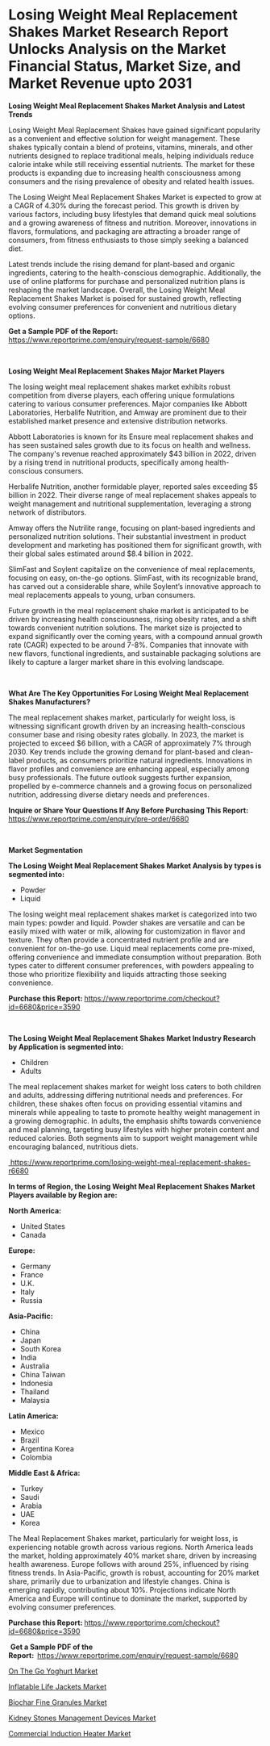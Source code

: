 <p><h1>Losing Weight Meal Replacement Shakes Market Research Report Unlocks Analysis on the Market Financial Status, Market Size, and Market Revenue upto 2031</h1></p><p><strong>Losing Weight Meal Replacement Shakes Market Analysis and Latest Trends</strong></p>
<p><p>Losing Weight Meal Replacement Shakes have gained significant popularity as a convenient and effective solution for weight management. These shakes typically contain a blend of proteins, vitamins, minerals, and other nutrients designed to replace traditional meals, helping individuals reduce calorie intake while still receiving essential nutrients. The market for these products is expanding due to increasing health consciousness among consumers and the rising prevalence of obesity and related health issues.</p><p>The Losing Weight Meal Replacement Shakes Market is expected to grow at a CAGR of 4.30% during the forecast period. This growth is driven by various factors, including busy lifestyles that demand quick meal solutions and a growing awareness of fitness and nutrition. Moreover, innovations in flavors, formulations, and packaging are attracting a broader range of consumers, from fitness enthusiasts to those simply seeking a balanced diet. </p><p>Latest trends include the rising demand for plant-based and organic ingredients, catering to the health-conscious demographic. Additionally, the use of online platforms for purchase and personalized nutrition plans is reshaping the market landscape. Overall, the Losing Weight Meal Replacement Shakes Market is poised for sustained growth, reflecting evolving consumer preferences for convenient and nutritious dietary options.</p></p>
<p><strong>Get a Sample PDF of the Report:&nbsp;</strong> <a href="https://www.reportprime.com/enquiry/request-sample/6680">https://www.reportprime.com/enquiry/request-sample/6680</a></p>
<p>&nbsp;</p>
<p><strong>Losing Weight Meal Replacement Shakes Major Market Players</strong></p>
<p><p>The losing weight meal replacement shakes market exhibits robust competition from diverse players, each offering unique formulations catering to various consumer preferences. Major companies like Abbott Laboratories, Herbalife Nutrition, and Amway are prominent due to their established market presence and extensive distribution networks.</p><p>Abbott Laboratories is known for its Ensure meal replacement shakes and has seen sustained sales growth due to its focus on health and wellness. The company's revenue reached approximately $43 billion in 2022, driven by a rising trend in nutritional products, specifically among health-conscious consumers.</p><p>Herbalife Nutrition, another formidable player, reported sales exceeding $5 billion in 2022. Their diverse range of meal replacement shakes appeals to weight management and nutritional supplementation, leveraging a strong network of distributors.</p><p>Amway offers the Nutrilite range, focusing on plant-based ingredients and personalized nutrition solutions. Their substantial investment in product development and marketing has positioned them for significant growth, with their global sales estimated around $8.4 billion in 2022.</p><p>SlimFast and Soylent capitalize on the convenience of meal replacements, focusing on easy, on-the-go options. SlimFast, with its recognizable brand, has carved out a considerable share, while Soylent’s innovative approach to meal replacements appeals to young, urban consumers.</p><p>Future growth in the meal replacement shake market is anticipated to be driven by increasing health consciousness, rising obesity rates, and a shift towards convenient nutrition solutions. The market size is projected to expand significantly over the coming years, with a compound annual growth rate (CAGR) expected to be around 7-8%. Companies that innovate with new flavors, functional ingredients, and sustainable packaging solutions are likely to capture a larger market share in this evolving landscape.</p></p>
<p>&nbsp;</p>
<p><strong>What Are The Key Opportunities For Losing Weight Meal Replacement Shakes Manufacturers?</strong></p>
<p><p>The meal replacement shakes market, particularly for weight loss, is witnessing significant growth driven by an increasing health-conscious consumer base and rising obesity rates globally. In 2023, the market is projected to exceed $6 billion, with a CAGR of approximately 7% through 2030. Key trends include the growing demand for plant-based and clean-label products, as consumers prioritize natural ingredients. Innovations in flavor profiles and convenience are enhancing appeal, especially among busy professionals. The future outlook suggests further expansion, propelled by e-commerce channels and a growing focus on personalized nutrition, addressing diverse dietary needs and preferences.</p></p>
<p><strong>Inquire or Share Your Questions If Any Before Purchasing This Report:</strong> <a href="https://www.reportprime.com/enquiry/pre-order/6680">https://www.reportprime.com/enquiry/pre-order/6680</a></p>
<p>&nbsp;</p>
<p><strong>Market Segmentation</strong></p>
<p><strong>The Losing Weight Meal Replacement Shakes Market Analysis by types is segmented into:</strong></p>
<p><ul><li>Powder</li><li>Liquid</li></ul></p>
<p><p>The losing weight meal replacement shakes market is categorized into two main types: powder and liquid. Powder shakes are versatile and can be easily mixed with water or milk, allowing for customization in flavor and texture. They often provide a concentrated nutrient profile and are convenient for on-the-go use. Liquid meal replacements come pre-mixed, offering convenience and immediate consumption without preparation. Both types cater to different consumer preferences, with powders appealing to those who prioritize flexibility and liquids attracting those seeking convenience.</p></p>
<p><strong>Purchase this Report:&nbsp;</strong><a href="https://www.reportprime.com/checkout?id=6680&price=3590">https://www.reportprime.com/checkout?id=6680&price=3590</a></p>
<p>&nbsp;</p>
<p><strong>The Losing Weight Meal Replacement Shakes Market Industry Research by Application is segmented into:</strong></p>
<p><ul><li>Children</li><li>Adults</li></ul></p>
<p><p>The meal replacement shakes market for weight loss caters to both children and adults, addressing differing nutritional needs and preferences. For children, these shakes often focus on providing essential vitamins and minerals while appealing to taste to promote healthy weight management in a growing demographic. In adults, the emphasis shifts towards convenience and meal planning, targeting busy lifestyles with higher protein content and reduced calories. Both segments aim to support weight management while encouraging balanced, nutritious diets.</p></p>
<p><a href="https://www.reportprime.com/losing-weight-meal-replacement-shakes-r6680">&nbsp;https://www.reportprime.com/losing-weight-meal-replacement-shakes-r6680</a></p>
<p><strong>In terms of Region, the Losing Weight Meal Replacement Shakes Market Players available by Region are:</strong></p>
<p>
    <p> <strong> North America: </strong>
        <ul>
            <li>United States</li>
            <li>Canada</li>
        </ul>
        </p> 
    <p> <strong> Europe: </strong>
        <ul>
            <li>Germany</li>
            <li>France</li>
            <li>U.K.</li>
            <li>Italy</li>
            <li>Russia</li>
        </ul>
        </p> 
    <p> <strong> Asia-Pacific: </strong>
        <ul>
            <li>China</li>
            <li>Japan</li>
            <li>South Korea</li>
            <li>India</li>
            <li>Australia</li>
            <li>China Taiwan</li>
            <li>Indonesia</li>
            <li>Thailand</li>
            <li>Malaysia</li>
        </ul>
        </p> 
    <p> <strong> Latin America: </strong>
        <ul>
            <li>Mexico</li>
            <li>Brazil</li>
            <li>Argentina Korea</li>
            <li>Colombia</li>
        </ul>
        </p> 
    <p> <strong> Middle East & Africa: </strong>
        <ul>
            <li>Turkey</li>
            <li>Saudi</li>
            <li>Arabia</li>
            <li>UAE</li>
            <li>Korea</li>
        </ul>
    </p>
    </p>
<p><p>The Meal Replacement Shakes market, particularly for weight loss, is experiencing notable growth across various regions. North America leads the market, holding approximately 40% market share, driven by increasing health awareness. Europe follows with around 25%, influenced by rising fitness trends. In Asia-Pacific, growth is robust, accounting for 20% market share, primarily due to urbanization and lifestyle changes. China is emerging rapidly, contributing about 10%. Projections indicate North America and Europe will continue to dominate the market, supported by evolving consumer preferences.</p></p>
<p><strong>Purchase this Report: </strong><a href="https://www.reportprime.com/checkout?id=6680&price=3590">https://www.reportprime.com/checkout?id=6680&price=3590</a></p>
<p>&nbsp;<strong>Get a Sample PDF of the Report:&nbsp;&nbsp;</strong><a href="https://www.reportprime.com/enquiry/request-sample/6680">https://www.reportprime.com/enquiry/request-sample/6680</a></p>
<p><strong></strong></p>
<p><p><a href="https://github.com/LilianFaulkner65/Market-Research-Report-List-1/blob/main/on-the-go-yoghurt-market.md">On The Go Yoghurt Market</a></p><p><a href="https://www.linkedin.com/pulse/how-regions-adapting-inflatable-life-jackets-market-global-cys1f?trackingId=%2B0q6yER1TIKTmB4ABLeqcA%3D%3D">Inflatable Life Jackets Market</a></p><p><a href="https://issuu.com/reportprime-2/docs/biochar-fine-granules-market-size-2_9d02ff60639609">Biochar Fine Granules Market</a></p><p><a href="https://www.linkedin.com/pulse/kidney-stones-management-devices-industry-analysis-report-its-q40ff?trackingId=2dGtgPRTTPey1uMLUZ2CJA%3D%3D">Kidney Stones Management Devices Market</a></p><p><a href="https://issuu.com/reportprime-2/docs/commercial-induction-heater-market-_a050464da8e5e9">Commercial Induction Heater Market</a></p></p>